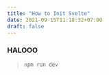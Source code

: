 ```yaml
---
title: "How to Init Svelte"
date: 2021-09-15T11:18:32+07:00
draft: false
---
```


### HALOOO
>``npm run dev``
